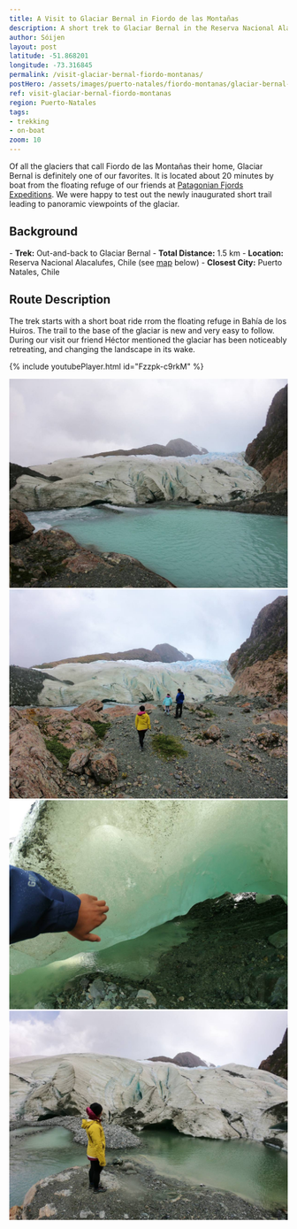 ```yaml
---
title: A Visit to Glaciar Bernal in Fiordo de las Montañas
description: A short trek to Glaciar Bernal in the Reserva Nacional Alacalufes, together with our friends at Patagonian Fjord Expeditions.
author: Sóijen
layout: post
latitude: -51.868201
longitude: -73.316845
permalink: /visit-glaciar-bernal-fiordo-montanas/
postHero: /assets/images/puerto-natales/fiordo-montanas/glaciar-bernal-cover.jpg
ref: visit-glaciar-bernal-fiordo-montanas
region: Puerto-Natales
tags:
- trekking
- on-boat
zoom: 10
---
```

Of all the glaciers that call Fiordo de las Montañas their home, Glaciar Bernal is definitely one of our favorites. It is located about 20 minutes by boat from the floating refuge of our friends at <a href="http://www.patagonianfjords.com/" target="_blank">Patagonian Fjords Expeditions</a>. We were happy to test out the newly inaugurated short trail leading to panoramic viewpoints of the glaciar.

<h2>Background</h2>
- <strong>Trek:</strong> Out-and-back to Glaciar Bernal
- <strong>Total Distance:</strong> 1.5 km
- <strong>Location:</strong> Reserva Nacional Alacalufes, Chile (see <a href="#map">map</a> below)
- <strong>Closest City:</strong> Puerto Natales, Chile

<h2>Route Description</h2>
The trek starts with a short boat ride rrom the floating refuge in Bahía de los Huiros. The trail to the base of the glaciar is new and very easy to follow. During our visit our friend Héctor mentioned the glaciar has been noticeably retreating, and changing the landscape in its wake.

{% include youtubePlayer.html id="Fzzpk-c9rkM" %}

<img src="/assets/images/puerto-natales/fiordo-montanas/glaciar-bernal.jpg" alt="Trekking Glaciar Bernal Fiordo de Montanas">
<div class="img-caption"></div>
<img src="/assets/images/puerto-natales/fiordo-montanas/glaciar-bernal-front.jpg" alt="Trekking Glaciar Bernal Fiordo de Montanas">
<div class="img-caption"></div>
<img src="/assets/images/puerto-natales/fiordo-montanas/glaciar-bernal-close.jpg" alt="Trekking Glaciar Bernal Fiordo de Montanas">
<div class="img-caption"></div>
<img src="/assets/images/puerto-natales/fiordo-montanas/j-glaciar-bernal.jpg" alt="Trekking Glaciar Bernal Fiordo de Montanas">
<div class="img-caption"></div>

